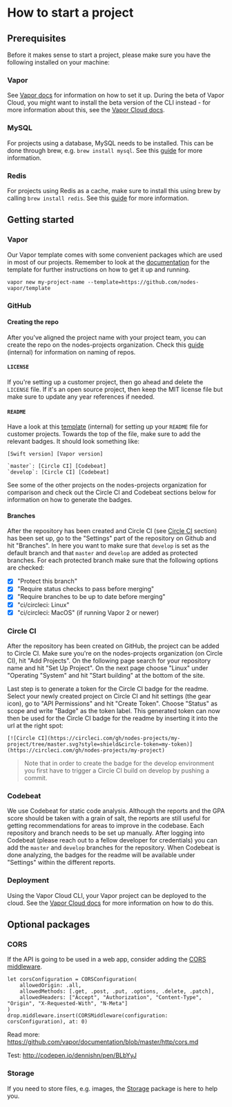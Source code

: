 # How to start a project

## Prerequisites

Before it makes sense to start a project, please make sure you have the following installed on your machine:

### Vapor

See [Vapor docs](https://docs.vapor.codes) for information on how to set it up. During the beta of Vapor Cloud, you might want to install the beta version of the CLI instead - for more information about this, see the [Vapor Cloud docs](https://docs.vapor.cloud).

### MySQL

For projects using a database, MySQL needs to be installed. This can be done through brew, e.g. `brew install mysql`. See this [guide](https://blog.joefallon.net/2013/10/install-mysql-on-mac-osx-using-homebrew/) for more information.

### Redis

For projects using Redis as a cache, make sure to install this using brew by calling `brew install redis`. See this [guide](https://gist.github.com/nrollr/eb24336b8fb8e7ba5630) for more information.


## Getting started

### Vapor

Our Vapor template comes with some convenient packages which are used in most of our projects. Remember to look at the [documentation](https://github.com/nodes-vapor/template/blob/master/README.md) for the template for further instructions on how to get it up and running.

```
vapor new my-project-name --template=https://github.com/nodes-vapor/template
```

### GitHub

#### Creating the repo

After you've aligned the project name with your project team, you can create the repo on the nodes-projects organization. Check this [guide](https://github.com/nodes-projects/readme/blob/master/general/new-repository.md) (internal) for information on naming of repos.

#### `LICENSE`

If you're setting up a customer project, then go ahead and delete the `LICENSE` file. If it's an open source project, then keep the MIT license file but make sure to update any year references if needed.

#### `README`

Have a look at this [template](https://github.com/nodes-projects/readme/blob/master/general/readme-template.md) (internal) for setting up your `README` file for customer projects. Towards the top of the file, make sure to add the relevant badges. It should look something like:

```
[Swift version] [Vapor version]

`master`: [Circle CI] [Codebeat]
`develop`: [Circle CI] [Codebeat]
```

See some of the other projects on the nodes-projects organization for comparison and check out the Circle CI and Codebeat sections below for information on how to generate the badges.

#### Branches

After the repository has been created and Circle CI (see [Circle CI](#circle-ci) section) has been set up, go to the "Settings" part of the repository on Github and hit "Branches". In here you want to make sure that `develop` is set as the default branch and that `master` and `develop` are added as protected branches. For each protected branch make sure that the following options are checked:

- [x] "Protect this branch"
- [x] "Require status checks to pass before merging"
- [x] "Require branches to be up to date before merging"
- [x] "ci/circleci: Linux"
- [x] "ci/circleci: MacOS" (if running Vapor 2 or newer)

### Circle CI

After the repository has been created on GitHub, the project can be added to Circle CI. Make sure you're on the nodes-projects organization (on Circle CI), hit "Add Projects". On the following page search for your repository name and hit "Set Up Project". On the next page choose "Linux" under "Operating "System" and hit "Start building" at the bottom of the site.

Last step is to generate a token for the Circle CI badge for the readme. Select your newly created project on Circle CI and hit settings (the gear icon), go to "API Permissions" and hit "Create Token". Choose "Status" as scope and write "Badge" as the token label. This generated token can now then be used for the Circle CI badge for the readme by inserting it into the url at the right spot:

```
[![Circle CI](https://circleci.com/gh/nodes-projects/my-project/tree/master.svg?style=shield&circle-token=my-token)](https://circleci.com/gh/nodes-projects/my-project)
```

> Note that in order to create the badge for the develop environment you first have to trigger a Circle CI build on develop by pushing a commit.

### Codebeat

We use Codebeat for static code analysis. Although the reports and the GPA score should be taken with a grain of salt, the reports are still useful for getting recommendations for areas to improve in the codebase. Each repository and branch needs to be set up manually. After logging into Codebeat (please reach out to a fellow developer for credentials) you can add the `master` and `develop` branches for the repository. When Codebeat is done analyzing, the badges for the readme will be available under "Settings" within the different reports.

### Deployment

Using the Vapor Cloud CLI, your Vapor project can be deployed to the cloud. See the [Vapor Cloud docs](https://docs.vapor.cloud/) for more information on how to do this.

## Optional packages

### CORS
If the API is going to be used in a web app, consider adding the [CORS middleware](https://docs.vapor.codes/2.0/http/cors/#cors).

```
let corsConfiguration = CORSConfiguration(
    allowedOrigin: .all,
    allowedMethods: [.get, .post, .put, .options, .delete, .patch],
    allowedHeaders: ["Accept", "Authorization", "Content-Type", "Origin", "X-Requested-With", "N-Meta"]
)
drop.middleware.insert(CORSMiddleware(configuration: corsConfiguration), at: 0)
```
Read more: https://github.com/vapor/documentation/blob/master/http/cors.md

Test: http://codepen.io/dennishn/pen/BLbYyJ


### Storage

If you need to store files, e.g. images, the [Storage](https://github.com/nodes-vapor/storage) package is here to help you.
